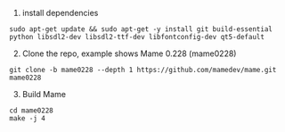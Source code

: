 1. install dependencies
```
sudo apt-get update && sudo apt-get -y install git build-essential python libsdl2-dev libsdl2-ttf-dev libfontconfig-dev qt5-default
```


2. Clone the repo, example shows Mame 0.228 (mame0228)
```
git clone -b mame0228 --depth 1 https://github.com/mamedev/mame.git mame0228
```

3. Build Mame
```
cd mame0228
make -j 4
```
